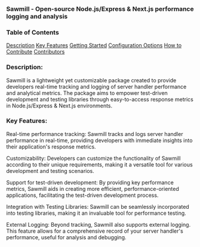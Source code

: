 ### Sawmill - Open-source Node.js/Express & Next.js performance logging and analysis

### **Table of Contents**
[Description]()
[Key Features]()
[Getting Started]()
[Configuration Options]()
[How to Contribute]()
[Contributors]()

### **Description**:

Sawmill is a lightweight yet customizable package created to provide developers real-time tracking and logging of server handler performance and analytical metrics. The package aims to empower test-driven development and testing libraries through easy-to-access response metrics in Node.js/Express & Next.js environments.

### **Key Features**:
Real-time performance tracking: Sawmill tracks and logs server handler performance in real-time, providing developers with immediate insights into their application's response metrics.

Customizability: Developers can customize the functionality of Sawmill according to their unique requirements, making it a versatile tool for various development and testing scenarios.

Support for test-driven development: By providing key performance metrics, Sawmill aids in creating more efficient, performance-oriented applications, facilitating the test-driven development process.

Integration with Testing Libraries: Sawmill can be seamlessly incorporated into testing libraries, making it an invaluable tool for performance testing.

External Logging: Beyond tracking, Sawmill also supports external logging. This feature allows for a comprehensive record of your server handler's performance, useful for analysis and debugging.

